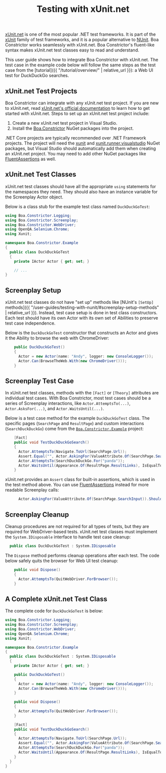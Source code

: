 ﻿---
title: Testing with xUnit.net
layout: single
permalink: /user-guides/testing-with-xunit-net/
sidebar:
  nav: "user-guides"
toc: true
---

[xUnit.net](https://xunit.net/) is one of the most popular .NET test frameworks.
It is part of the [xUnit](https://en.wikipedia.org/wiki/XUnit) family of test frameworks,
and it is a popular alternative to [NUnit](https://nunit.org/).
Boa Constrictor works seamlessly with xUnit.net.
Boa Constrictor's fluent-like syntax makes xUnit.net test classes easy to read and understand.

This user guide shows how to integrate Boa Constrictor with xUnit.net.
The test case in the example code below will follow the same steps
as the test case from the [tutorial]({{ "/tutorial/overview/" | relative_url }}):
a Web UI test for DuckDuckGo searches.


## xUnit.net Test Projects

Boa Constrictor can integrate with any xUnit.net test project.
If you are new to xUnit.net, read [xUnit.net's official documentation](https://xunit.net/#documentation)
to learn how to get started with xUnit.net.
Steps to set up an xUnit.net test project include:

1. Create a new xUnit.net test project in Visual Studio.
2. Install the [Boa.Constrictor](https://www.nuget.org/packages/Boa.Constrictor/) NuGet packages into the project.

.NET Core projects are typically recommended over .NET Framework projects.
The project will need the [xunit](https://www.nuget.org/packages/xunit/)
and [xunit.runner.visualstudio](https://www.nuget.org/packages/xunit.runner.visualstudio/) NuGet packages,
but Visual Studio should automatically add them when creating an xUnit.net project.
You may need to add other NuGet packages like
[FluentAssertions](https://www.nuget.org/packages/FluentAssertions/) as well.


## xUnit.net Test Classes

xUnit.net test classes should have all the appropriate `using` statements for the namespaces they need.
They should also have an instance variable for the Screenplay Actor object.

Below is a class stub for the example test class named `DuckDuckGoTest`:

```csharp
using Boa.Constrictor.Logging;
using Boa.Constrictor.Screenplay;
using Boa.Constrictor.WebDriver;
using OpenQA.Selenium.Chrome;
using Xunit;

namespace Boa.Constrictor.Example
{
  public class DuckDuckGoTest
  {
    private IActor Actor { get; set; }

    // ...
}
```


## Screenplay Setup

xUnit.net test classes do not have "set up" methods like
[NUnit's `[SetUp]` methods]({{ "/user-guides/testing-with-nunit/#screenplay-setup-methods" | relative_url }}).
Instead, test case setup is done in test class constructors.
Each test should have its own Actor with its own set of Abilities to preserve test case independence.

Below is the `DuckDuckGoTest` constructor that 
constructs an Actor and gives it the Ability to browse the web with ChromeDriver:

```csharp
    public DuckDuckGoTest()
    {
      Actor = new Actor(name: "Andy", logger: new ConsoleLogger());
      Actor.Can(BrowseTheWeb.With(new ChromeDriver()));
    }
```


## Screenplay Test Case

In xUnit.net test classes, methods with the `[Fact]` or `[Theory]` attributes are individual test cases.
With Boa Constrictor, most test cases should be a series of Screenplay interactions, like
`Actor.AttemptsTo(...)`, `Actor.AsksFor(...)`, and `Actor.WaitsUntil(...)`.

Below is a test case method for the example `DuckDuckGoTest` class.
The specific pages (`SearchPage` and `ResultPage`) and custom interactions (`SearchDuckDuckGo`)
come from the [`Boa.Constrictor.Example`](https://github.com/q2ebanking/boa-constrictor/tree/main/Boa.Constrictor.Example) project:

```csharp
    [Fact]
    public void TestDuckDuckGoSearch()
    {
      Actor.AttemptsTo(Navigate.ToUrl(SearchPage.Url));
      Assert.Equal("", Actor.AskingFor(ValueAttribute.Of(SearchPage.SearchInput)));
      Actor.AttemptsTo(SearchDuckDuckGo.For("panda"));
      Actor.WaitsUntil(Appearance.Of(ResultPage.ResultLinks), IsEqualTo.True());
    }
```

xUnit.net provides an `Assert` class for built-in assertions, which is used in the test method above.
You can use [FluentAssertions](https://www.nuget.org/packages/FluentAssertions/) instead for more readable Screenplay calls:

```csharp
      Actor.AskingFor(ValueAttribute.Of(SearchPage.SearchInput)).Should().BeEmpty();
```


## Screenplay Cleanup

Cleanup procedures are not required for all types of tests, but they are required for WebDriver-based tests.
xUnit.net test classes must implement the `System.IDisposable` interface to handle test case cleanup:

```csharp
  public class DuckDuckGoTest : System.IDisposable
```

The `Dispose` method performs cleanup operations after each test.
The code below safely quits the browser for Web UI test cleanup:

```csharp
    public void Dispose()
    {
      Actor.AttemptsTo(QuitWebDriver.ForBrowser());
    }
```


## A Complete xUnit.net Test Class

The complete code for `DuckDuckGoTest` is below:

```csharp
using Boa.Constrictor.Logging;
using Boa.Constrictor.Screenplay;
using Boa.Constrictor.WebDriver;
using OpenQA.Selenium.Chrome;
using Xunit;

namespace Boa.Constrictor.Example
{
  public class DuckDuckGoTest : System.IDisposable
  {
    private IActor Actor { get; set; }

    public DuckDuckGoTest()
    {
      Actor = new Actor(name: "Andy", logger: new ConsoleLogger());
      Actor.Can(BrowseTheWeb.With(new ChromeDriver()));
    }

    public void Dispose()
    {
      Actor.AttemptsTo(QuitWebDriver.ForBrowser());
    }

    [Fact]
    public void TestDuckDuckGoSearch()
    {
      Actor.AttemptsTo(Navigate.ToUrl(SearchPage.Url));
      Assert.Equal("", Actor.AskingFor(ValueAttribute.Of(SearchPage.SearchInput)));
      Actor.AttemptsTo(SearchDuckDuckGo.For("panda"));
      Actor.WaitsUntil(Appearance.Of(ResultPage.ResultLinks), IsEqualTo.True());
    }
  }
}
```
